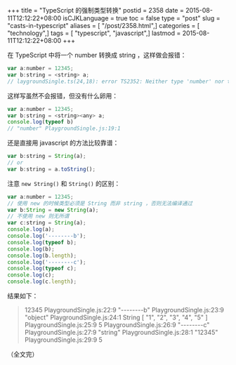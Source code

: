 +++
title = "TypeScript 的强制类型转换"
postid = 2358
date = 2015-08-11T12:12:22+08:00
isCJKLanguage = true
toc = false
type = "post"
slug = "casts-in-typescript"
aliases = [ "/post/2358.html",]
categories = [ "technology",]
tags = [ "typescript", "javascript",]
lastmod = 2015-08-11T12:12:22+08:00
+++


在 TypeScript 中将一个 number 转换成 string ，这样做会报错：

``` javascript
var a:number = 12345;
var b:string = <string> a;
// laygroundSingle.ts(24,18): error TS2352: Neither type 'number' nor type 'string' is assignable to the other.
```

这样写虽然不会报错，但没有什么卵用：<!--more-->

``` javascript
var a:number = 12345;
var b:string = <string><any> a;
console.log(typeof b)
// "number" PlaygroundSingle.js:19:1
```

还是直接用 javascript 的方法比较靠谱：

``` javascript
var b:string = String(a);
// or
var b:string = a.toString();
```

注意 `new String()` 和 `String()` 的区别：

``` javascript
var a:number = 12345;
// 使用 new 的时候类型必须是 String 而非 string ，否则无法编译通过
var b:String = new String(a);
// 不使用 new 则无所谓
var c:string = String(a);
console.log(a);
console.log('--------b');
console.log(typeof b);
console.log(b);
console.log(b.length);
console.log('--------c');
console.log(typeof c);
console.log(c);
console.log(c.length);
```

结果如下：

> 12345 PlaygroundSingle.js:22:9
> "--------b" PlaygroundSingle.js:23:9
> "object" PlaygroundSingle.js:24:1
> String [ "1", "2", "3", "4", "5" ] PlaygroundSingle.js:25:9
> 5 PlaygroundSingle.js:26:9
> "--------c" PlaygroundSingle.js:27:9
> "string" PlaygroundSingle.js:28:1
> "12345" PlaygroundSingle.js:29:9
> 5

（全文完）
